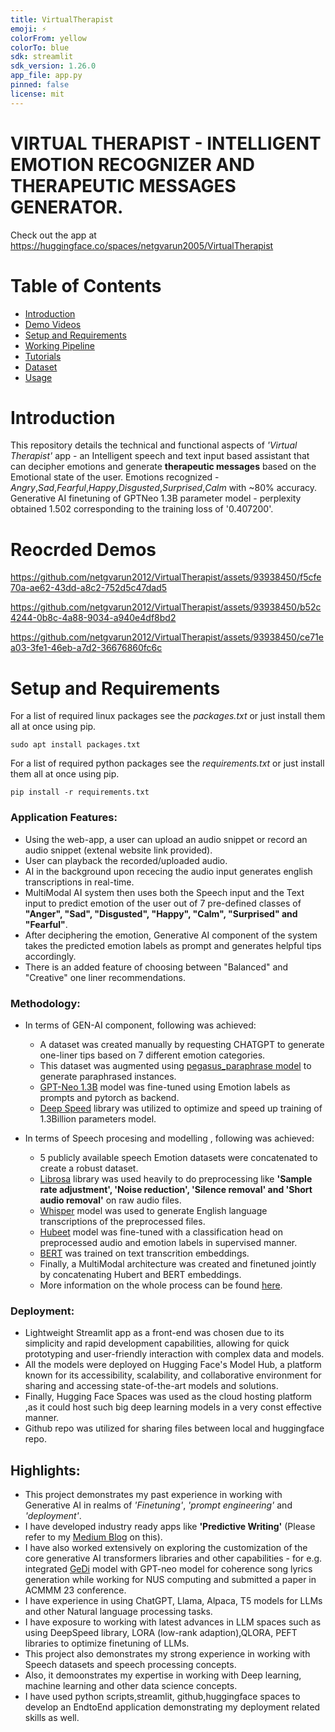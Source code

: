 ```yaml
---
title: VirtualTherapist
emoji: ⚡
colorFrom: yellow
colorTo: blue
sdk: streamlit
sdk_version: 1.26.0
app_file: app.py
pinned: false
license: mit
---
```


# VIRTUAL THERAPIST - INTELLIGENT EMOTION RECOGNIZER AND THERAPEUTIC MESSAGES GENERATOR.

Check out the app at https://huggingface.co/spaces/netgvarun2005/VirtualTherapist


# Table of Contents
  * [Introduction](#introduction)
  * [Demo Videos](#demos)
  * [Setup and Requirements](#installation)
  * [Working Pipeline](#pipeline)
  * [Tutorials](#tutorials)
  * [Dataset](#dataset)
  * [Usage](#usage)

# Introduction <a id="introduction"></a>

This repository details the technical and functional aspects of *'Virtual Therapist'* app - an Intelligent speech and text input based assistant that can decipher emotions and generate **therapeutic messages** based on the Emotional state of the user.
Emotions recognized - *Angry*,*Sad*,*Fearful*,*Happy*,*Disgusted*,*Surprised*,*Calm* with ~80% accuracy.
Generative AI finetuning of GPTNeo 1.3B parameter model - perplexity obtained 1.502 corresponding to the training loss of '0.407200'.


# Reocrded Demos <a id="demos"></a>

https://github.com/netgvarun2012/VirtualTherapist/assets/93938450/f5cfe70a-ae62-43dd-a8c2-752d5c47dad5

https://github.com/netgvarun2012/VirtualTherapist/assets/93938450/b52c4244-0b8c-4a88-9034-a940e4df8bd2

https://github.com/netgvarun2012/VirtualTherapist/assets/93938450/ce71ea03-3fe1-46eb-a7d2-36676860fc6c

# Setup and Requirements <a id="installation"></a>
For a list of required linux packages see the *packages.txt*
or just install them all at once using pip.
```
sudo apt install packages.txt
```

For a list of required python packages see the *requirements.txt*
or just install them all at once using pip.
```
pip install -r requirements.txt
```

### Application Features:
- Using the web-app, a user can upload an audio snippet or record an audio snippet (extenal website link provided).
- User can playback the recorded/uploaded audio.
- AI in the background upon rececing the audio input generates english transcriptions in real-time.
- MultiModal AI system then uses both the Speech input and the Text input to predict emotion of the user out of 7 pre-defined classes of **"Anger", "Sad", "Disgusted", "Happy", "Calm", "Surprised" and "Fearful"**.
- After deciphering the emotion, Generative AI component of the system takes the predicted emotion labels as prompt and generates helpful tips accordingly.
- There is an added feature of choosing between "Balanced" and "Creative" one liner recommendations.

### Methodology:

- In terms of GEN-AI component, following was achieved:
  - A dataset was created manually by requesting CHATGPT to generate one-liner tips based on 7 different emotion categories.
  - This dataset was augmented using [pegasus_paraphrase model](https://huggingface.co/tuner007/pegasus_paraphrase) to generate paraphrased instances.
  - [GPT-Neo 1.3B](https://huggingface.co/EleutherAI/gpt-neo-1.3B) model was fine-tuned using Emotion labels as prompts and pytorch as backend.
  - [Deep Speed](https://github.com/microsoft/DeepSpeed) library was utilized to optimize and speed up training of 1.3Billion parameters model.
    
- In terms of Speech procesing and modelling , following was achieved:
  - 5 publicly available speech Emotion datasets were concatenated to create a robust dataset.
  - [Librosa](https://librosa.org/) library was used heavily to do preprocessing like **'Sample rate adjustment', 'Noise reduction', 'Silence removal' and 'Short audio removal'** on raw audio files.
  - [Whisper](https://github.com/openai/whisper) model was used to generate English language transcriptions of the preprocessed files.
  - [Hubeet](https://huggingface.co/docs/transformers/model_doc/hubert) model was fine-tuned with a classification head on preprocessed audio and emotion labels in supervised manner.
  - [BERT](https://huggingface.co/docs/transformers/model_doc/bert) was trained on text transcrition embeddings.
  - Finally, a MultiModal architecture was created and finetuned jointly by concatenating Hubert and BERT embeddings.
  - More information on the whole process can be found [here](https://github.com/netgvarun2012/VirtualTherapist/blob/main/documentation/Speech_and_Text_based_MultiModal_Emotion_Recognizer.pdf).

### Deployment:
  - Lightweight Streamlit app as a front-end was chosen due to its simplicity and rapid development capabilities, allowing for quick prototyping and user-friendly interaction with complex data and models.
  - All the models were deployed on Hugging Face's Model Hub, a platform known for its accessibility, scalability, and collaborative environment for sharing and accessing state-of-the-art models and solutions.
  - Finally, Hugging Face Spaces was used as the cloud hosting platform ,as it could host such big deep learning models in a very const effective manner.
  - Github repo was utilized for sharing files between local and huggingface repo.


## Highlights:
- This project demonstrates my past experience in working with Generative AI in realms of *'Finetuning'*, *'prompt engineering'* and *'deployment'*.
- I have developed industry ready apps like **'Predictive Writing'** (Please refer to my [Medium Blog](https://medium.com/@sharmavarun.cs/predictive-writing-using-gpt-transformer-a042d37f7fb3) on this).
- I have also worked extensively on exploring the customization of the core generative AI transformers libraries and other capabilities - for e.g.  integrated [GeDi](https://blog.salesforceairesearch.com/gedi/) model with GPT-neo model for coherence song lyrics generation while working for NUS computing and submitted a paper in ACMMM 23 conference.
- I have experience in using ChatGPT, Llama, Alpaca, T5 models for LLMs and other Natural language processing tasks.
- I have exposure to working with latest advances in LLM spaces such as using DeepSpeed library, LORA (low-rank adaption),QLORA, PEFT libraries to optimize finetuning of LLMs.
- This project also demonstrates my strong experience in working with Speech datasets and speech processing concepts.
- Also, it demoonstrates my expertise in working with Deep learning, machine learning and other data science concepts.
- I have used python scripts,streamlit, github,huggingface spaces to develop an EndtoEnd application demonstrating my deployment related skills as well.



    

